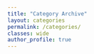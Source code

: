 ```yaml
---
title: "Category Archive"
layout: categories
permalink: /categories/
classes: wide
author_profile: true
---
```

